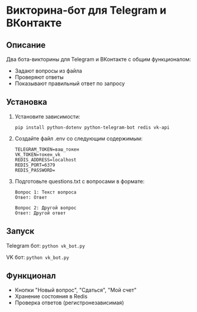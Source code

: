 # Викторина-бот для Telegram и ВКонтакте

## Описание
Два бота-викторины для Telegram и ВКонтакте с общим функционалом:
- Задают вопросы из файла
- Проверяют ответы
- Показывают правильный ответ по запросу

## Установка
1. Установите зависимости:
	```
	pip install python-dotenv python-telegram-bot redis vk-api
	```

2. Создайте файл .env со следующим содержимым:
	```
	TELEGRAM_TOKEN=ваш_токен
	VK_TOKEN=токен_vk
	REDIS_ADDRESS=localhost
	REDIS_PORT=6379
	REDIS_PASSWORD=
	```
	
3. Подготовьте questions.txt с вопросами в формате:
	```
	Вопрос 1: Текст вопроса
	Ответ: Ответ

	Вопрос 2: Другой вопрос
	Ответ: Другой ответ
	```
	
## Запуск
Telegram бот:
	```
	python vk_bot.py
	```
	
VK бот:
	```
	python vk_bot.py
	```
	
## Функционал
- Кнопки "Новый вопрос", "Сдаться", "Мой счет"
- Хранение состояния в Redis
- Проверка ответов (регистронезависимая)